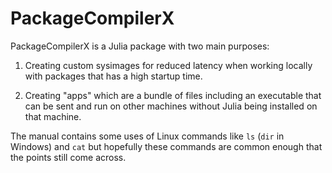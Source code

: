 # PackageCompilerX

PackageCompilerX is a Julia package with two main purposes:

1. Creating custom sysimages for reduced latency when working locally with
   packages that has a high startup time.

2. Creating "apps" which are a bundle of files including an executable that can
   be sent and run on other machines without Julia being installed on that machine.

The manual contains some uses of Linux commands like `ls` (`dir` in Windows)
and `cat` but hopefully these commands are common enough that the points still
come across.
